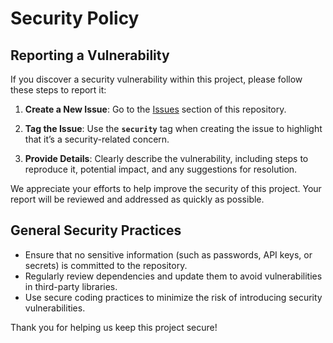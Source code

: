# Security Policy

## Reporting a Vulnerability

If you discover a security vulnerability within this project, please follow these steps to report it:

1. **Create a New Issue**: Go to the [Issues](../../issues) section of this repository.

2. **Tag the Issue**: Use the **`security`** tag when creating the issue to highlight that it’s a security-related concern.

3. **Provide Details**: Clearly describe the vulnerability, including steps to reproduce it, potential impact, and any suggestions for resolution.

We appreciate your efforts to help improve the security of this project. Your report will be reviewed and addressed as quickly as possible.

## General Security Practices

- Ensure that no sensitive information (such as passwords, API keys, or secrets) is committed to the repository.
- Regularly review dependencies and update them to avoid vulnerabilities in third-party libraries.
- Use secure coding practices to minimize the risk of introducing security vulnerabilities.

Thank you for helping us keep this project secure!
